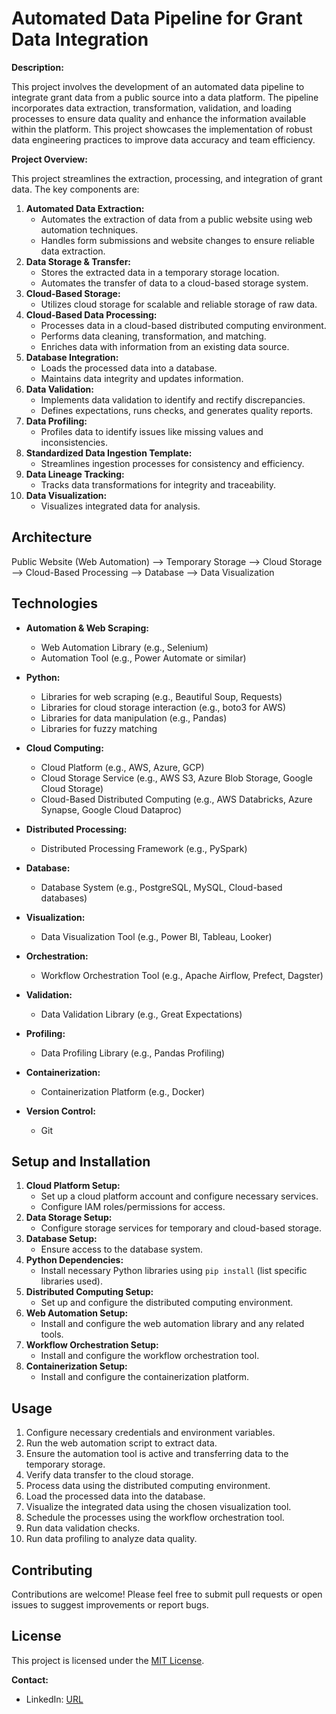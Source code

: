 # Automated Data Pipeline for Grant Data Integration

**Description:**

This project involves the development of an automated data pipeline to integrate grant data from a public source into a data platform. The pipeline incorporates data extraction, transformation, validation, and loading processes to ensure data quality and enhance the information available within the platform. This project showcases the implementation of robust data engineering practices to improve data accuracy and team efficiency.

**Project Overview:**

This project streamlines the extraction, processing, and integration of grant data. The key components are:

1.  **Automated Data Extraction:**
    * Automates the extraction of data from a public website using web automation techniques.
    * Handles form submissions and website changes to ensure reliable data extraction.
2.  **Data Storage & Transfer:**
    * Stores the extracted data in a temporary storage location.
    * Automates the transfer of data to a cloud-based storage system.
3.  **Cloud-Based Storage:**
    * Utilizes cloud storage for scalable and reliable storage of raw data.
4.  **Cloud-Based Data Processing:**
    * Processes data in a cloud-based distributed computing environment.
    * Performs data cleaning, transformation, and matching.
    * Enriches data with information from an existing data source.
5.  **Database Integration:**
    * Loads the processed data into a database.
    * Maintains data integrity and updates information.
6.  **Data Validation:**
    * Implements data validation to identify and rectify discrepancies.
    * Defines expectations, runs checks, and generates quality reports.
7.  **Data Profiling:**
    * Profiles data to identify issues like missing values and inconsistencies.
8.  **Standardized Data Ingestion Template:**
    * Streamlines ingestion processes for consistency and efficiency.
9.  **Data Lineage Tracking:**
    * Tracks data transformations for integrity and traceability.
10. **Data Visualization:**
    * Visualizes integrated data for analysis.

## Architecture

Public Website (Web Automation) --> Temporary Storage --> Cloud Storage --> Cloud-Based Processing --> Database --> Data Visualization

## Technologies

* **Automation & Web Scraping:**
    * Web Automation Library (e.g., Selenium)
    * Automation Tool (e.g., Power Automate or similar)

* **Python:**
    * Libraries for web scraping (e.g., Beautiful Soup, Requests)
    * Libraries for cloud storage interaction (e.g., boto3 for AWS)
    * Libraries for data manipulation (e.g., Pandas)
    * Libraries for fuzzy matching

* **Cloud Computing:**
    * Cloud Platform (e.g., AWS, Azure, GCP)
    * Cloud Storage Service (e.g., AWS S3, Azure Blob Storage, Google Cloud Storage)
    * Cloud-Based Distributed Computing (e.g., AWS Databricks, Azure Synapse, Google Cloud Dataproc)

* **Distributed Processing:**
    * Distributed Processing Framework (e.g., PySpark)

* **Database:**
    * Database System (e.g., PostgreSQL, MySQL, Cloud-based databases)

* **Visualization:**
    * Data Visualization Tool (e.g., Power BI, Tableau, Looker)

* **Orchestration:**
    * Workflow Orchestration Tool (e.g., Apache Airflow, Prefect, Dagster)

* **Validation:**
    * Data Validation Library (e.g., Great Expectations)

* **Profiling:**
    * Data Profiling Library (e.g., Pandas Profiling)

* **Containerization:**
    * Containerization Platform (e.g., Docker)

* **Version Control:**
    * Git

## Setup and Installation

1.  **Cloud Platform Setup:**
    * Set up a cloud platform account and configure necessary services.
    * Configure IAM roles/permissions for access.
2.  **Data Storage Setup:**
    * Configure storage services for temporary and cloud-based storage.
3.  **Database Setup:**
    * Ensure access to the database system.
4.  **Python Dependencies:**
    * Install necessary Python libraries using `pip install` (list specific libraries used).
5.  **Distributed Computing Setup:**
    * Set up and configure the distributed computing environment.
6.  **Web Automation Setup:**
    * Install and configure the web automation library and any related tools.
7.  **Workflow Orchestration Setup:**
    * Install and configure the workflow orchestration tool.
8.  **Containerization Setup:**
    * Install and configure the containerization platform.

## Usage

1.  Configure necessary credentials and environment variables.
2.  Run the web automation script to extract data.
3.  Ensure the automation tool is active and transferring data to the temporary storage.
4.  Verify data transfer to the cloud storage.
5.  Process data using the distributed computing environment.
6.  Load the processed data into the database.
7.  Visualize the integrated data using the chosen visualization tool.
8.  Schedule the processes using the workflow orchestration tool.
9.  Run data validation checks.
10. Run data profiling to analyze data quality.

## Contributing

Contributions are welcome! Please feel free to submit pull requests or open issues to suggest improvements or report bugs.

## License

This project is licensed under the [MIT License](LICENSE).

**Contact:**

* LinkedIn: [URL](https://www.linkedin.com/in/kamalakarpeta/)
